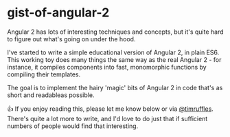 # gist-of-angular-2
 
Angular 2 has lots of interesting techniques and concepts, but it's quite hard to figure out what's going on under the hood.

 
I've started to write a simple educational version of Angular 2, in plain ES6. This working toy does many things the same way as the real Angular 2 - for instance, it compiles components into fast, monomorphic functions by compiling their templates.

 
The goal is to implement the hairy 'magic' bits of Angular 2 in code that's as short and readableas possible.

 
👍 If you enjoy reading this, please let me know below or via [@timruffles](https://twitter.com/timruffles). There's quite a lot more to write, and I'd love to do just that if sufficient numbers of people would find that interesting.

